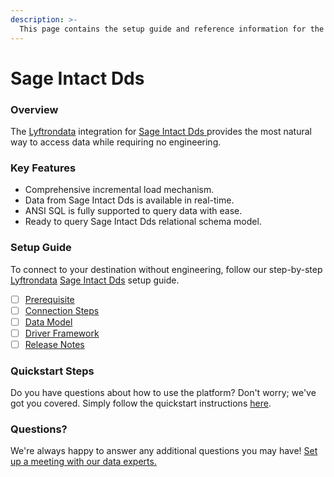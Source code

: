 ```yaml
---
description: >-
  This page contains the setup guide and reference information for the Sage Intact Dds source connector.
---
```


# Sage Intact Dds

### Overview

The [Lyftrondata](https://www.lyftrondata.com/) integration for [Sage Intact Dds](https://www.lyftrondata.com/integration/sage-intact-dds/)[ ](https://www.lyftrondata.com/integration/sage-intact-dds/)provides the most natural way to access data while requiring no engineering.

### Key Features

* Comprehensive incremental load mechanism.
* Data from Sage Intact Dds is available in real-time.&#x20;
* ANSI SQL is fully supported to query data with ease.
* Ready to query Sage Intact Dds relational schema model.

### Setup Guide

To connect to your destination without engineering, follow our step-by-step [Lyftrondata](https://www.lyftrondata.com/)  [Sage Intact Dds](https://www.lyftrondata.com/integration/sage-intact-dds/) setup guide.

* [ ] [Prerequisite](../../finance-analytics/sage-intact-dds/prerequisite.md)
* [ ] [Connection Steps](../../finance-analytics/sage-intact-dds/connection-steps.md)
* [ ] [Data Model](../../finance-analytics/sage-intact-dds/data-model/)
* [ ] [Driver Framework](../../finance-analytics/sage-intact-dds/driver-framework/)
* [ ] [Release Notes](../../finance-analytics/sage-intact-dds/release-notes.md)

### Quickstart Steps

Do you have questions about how to use the platform? Don't worry; we've got you covered. Simply follow the quickstart instructions [here](../../../quickstart-steps.md).

### Questions? <a href="#questions" id="questions"></a>

We're always happy to answer any additional questions you may have! [Set up a meeting with our data experts.](https://www.lyftrondata.com/book-a-meeting/)

